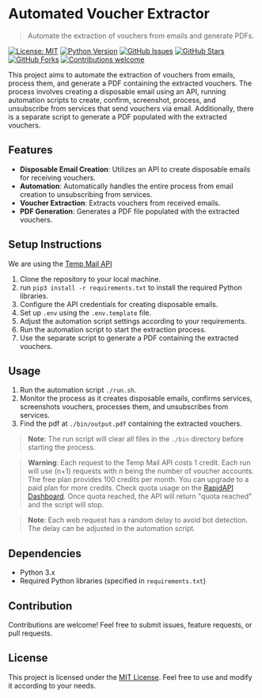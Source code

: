 # Automated Voucher Extractor

> Automate the extraction of vouchers from emails and generate PDFs.

[![License: MIT](https://img.shields.io/badge/License-MIT-yellow.svg)](https://opensource.org/licenses/MIT)
[![Python Version](https://img.shields.io/badge/python-3.x-blue.svg)](https://www.python.org/downloads/)
[![GitHub Issues](https://img.shields.io/github/issues/AAP9002/Voucher-Extractor.svg)](https://github.com/AAP9002/Voucher-Extractor/issues)
[![GitHub Stars](https://img.shields.io/github/stars/AAP9002/Voucher-Extractor.svg)](https://github.com/AAP9002/Voucher-Extractor/stargazers)
[![GitHub Forks](https://img.shields.io/github/forks/AAP9002/Voucher-Extractor.svg)](https://github.com/AAP9002/Voucher-Extractor/network)
[![Contributions welcome](https://img.shields.io/badge/contributions-welcome-orange.svg)](CONTRIBUTING.md)

This project aims to automate the extraction of vouchers from emails, process them, and generate a PDF containing the extracted vouchers. The process involves creating a disposable email using an API, running automation scripts to create, confirm, screenshot, process, and unsubscribe from services that send vouchers via email. Additionally, there is a separate script to generate a PDF populated with the extracted vouchers.

## Features

- **Disposable Email Creation**: Utilizes an API to create disposable emails for receiving vouchers.
- **Automation**: Automatically handles the entire process from email creation to unsubscribing from services.
- **Voucher Extraction**: Extracts vouchers from received emails.
- **PDF Generation**: Generates a PDF file populated with the extracted vouchers.

## Setup Instructions
We are using the [Temp Mail API](https://rapidapi.com/calvinloveland335703-0p6BxLYIH8f/api/temp-mail44)

1. Clone the repository to your local machine.
2. run `pip3 install -r requirements.txt` to install the required Python libraries.
3. Configure the API credentials for creating disposable emails.
3. Set up `.env` using the `.env.template` file.
4. Adjust the automation script settings according to your requirements.
5. Run the automation script to start the extraction process.
6. Use the separate script to generate a PDF containing the extracted vouchers.

## Usage

1. Run the automation script `./run.sh`.
2. Monitor the process as it creates disposable emails, confirms services, screenshots vouchers, processes them, and unsubscribes from services.
3. Find the pdf at `./bin/output.pdf` containing the extracted vouchers.

> **Note**: The run script will clear all files in the `./bin` directory before starting the process.

> **Warning**: Each request to the Temp Mail API costs 1 credit. Each run will use (n+1) requests with n being the number of voucher accounts. The free plan provides 100 credits per month. You can upgrade to a paid plan for more credits. Check quota usage on the [RapidAPI Dashboard](https://rapidapi.com/developer/billing/subscriptions-and-usage). Once quota reached, the API will return "quota reached" and the script will stop.

> **Note**: Each web request has a random delay to avoid bot detection. The delay can be adjusted in the automation script.

## Dependencies

- Python 3.x
- Required Python libraries (specified in `requirements.txt`)


## Contribution

Contributions are welcome! Feel free to submit issues, feature requests, or pull requests.

## License

This project is licensed under the [MIT License](LICENSE). Feel free to use and modify it according to your needs.
